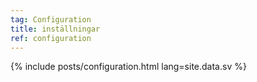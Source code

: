 ```yaml
---
tag: Configuration
title: inställningar
ref: configuration
---
```


{% include posts/configuration.html lang=site.data.sv %}
